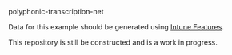 polyphonic-transcription-net

Data for this example should be generated using [Intune Features](https://github.com/venturemedia/intune-features).

This repository is still be constructed and is a work in progress.
